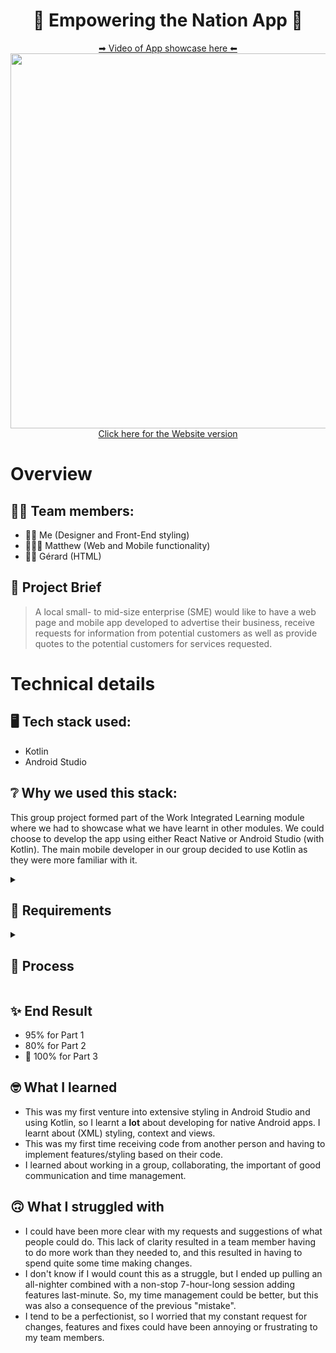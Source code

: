<h1 align="center">🌱 Empowering the Nation App 🌱</h1>

<div align="center"><a href="https://youtu.be/5hoXzRwVfCc">➡ Video of App showcase here ⬅</a></div>

<div align="center"><img height="600" src="https://user-images.githubusercontent.com/38580104/196968284-faa57a8b-7276-4674-8a19-e97750d2dc50.png"/></div>

<div align="center" display="inline"><a href="https://github.com/YayoKB/ETN-Website">Click here for the Website version</a></div>

# Overview
## 🤝🏼 Team members:
- 👩🏼 Me (Designer and Front-End styling)
- 👨🏾‍🦱 Matthew (Web and Mobile functionality)
- 🧔🏾 Gérard (HTML)

## 💼 Project Brief
> A local small- to mid-size enterprise (SME) would like to have a web page and mobile app developed to advertise their business, receive requests for information from potential customers as well as provide quotes to the potential customers for services requested.

# Technical details
## 🖥️ Tech stack used:
- Kotlin
- Android Studio

## ❔ Why we used this stack:
This group project formed part of the Work Integrated Learning module where we had to showcase what we have learnt in other modules. We could choose to develop the app using either React Native or Android Studio (with Kotlin). The main mobile developer in our group decided to use Kotlin as they were more familiar with it.

<details>
  <summary><h2>📓 Requirements</h2></summary>
  
### Pages / Functionality
- Home page
- Summary of Learnerships page (with links to each learnership)
- Summary of Short Courses page (with links to each short course)
- Details of each Learnership (one page per learnership, 4 in total)
- Details of each Short Course (one page per short course, 3 in total)
- Fee Calculator (including discounts and VAT)
- Form (inputs such as text, email, checkbox, telephone)
- Error handling
- Invoice generator
- Contact page
- Ability to go back to previous page

### Other requirements
- The app must provide the same functionality as the website
- Users must be able to navigate either platform comfortably
</details>

<details>
  <summary><h2>🔄 Process</h2></summary>

### I. Client & user needs, logo design and wireframes (Individual)
1. Wrote a report on the client's needs for the web page and mobile app, the user's needs and requirements (user-centered design)
2. Designed a logo for the business
3. Designed wireframes for both the app and website (desktop and mobile) in Figma

### II. Prototype and mockup (Group)
4. Designed prototypes and mockups of both the app and website using Figma, integrating the best design components from each member's previous wireframe. (About 90% of my design was used in the final design).

### III. Development (Group)
5. Developed the unstyled mobile app (Matthew) and unstyled website (Gérard)
6. Unstyled app and website were styled (Kate)
7. Pass the app and website back and forth to add features, fix bugs and update styling
8. Release app and website

### IIII. Presentation (Group)
9. Present the app and website to an audience and explain design choices while being interviewed
  </details>

## ✨ End Result
- 95% for Part 1
- 80% for Part 2
- 🎉 100% for Part 3

## 🤓 What I learned
- This was my first venture into extensive styling in Android Studio and using Kotlin, so I learnt a **lot** about developing for native Android apps. I learnt about (XML) styling, context and views.
- This was my first time receiving code from another person and having to implement features/styling based on their code.
- I learned about working in a group, collaborating, the important of good communication and time management.

## 🙃 What I struggled with
- I could have been more clear with my requests and suggestions of what people could do. This lack of clarity resulted in a team member having to do more work than they needed to, and this resulted in having to spend quite some time making changes.
- I don't know if I would count this as a struggle, but I ended up pulling an all-nighter combined with a non-stop 7-hour-long session adding features last-minute. So, my time management could be better, but this was also a consequence of the previous "mistake".
- I tend to be a perfectionist, so I worried that my constant request for changes, features and fixes could have been annoying or frustrating to my team members.
